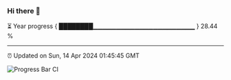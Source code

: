 ### Hi there 👋

⏳ Year progress { ████████▁▁▁▁▁▁▁▁▁▁▁▁▁▁▁▁▁▁▁▁▁▁ } 28.44 %

---

⏰ Updated on Sun, 14 Apr 2024 01:45:45 GMT

![Progress Bar CI](https://github.com/ZhaoGui/ZhaoGui/workflows/Progress%20Bar%20CI/badge.svg)
